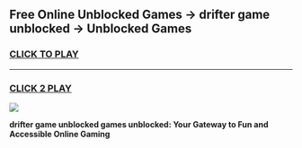 
## Free Online Unblocked Games → drifter game unblocked → Unblocked Games
<h3>
<a href="https://premium.freeplayer.one?title=drifter_game_unblocked&ref=21F">CLICK TO PLAY</a></h3>
<hr>

<h3>
<a href="https://premium.freeplayer.one?title=drifter_game_unblocked&ref=21F">CLICK 2 PLAY</a>
  
</h3>

<a href="https://premium.freeplayer.one?title=drifter_game_unblocked&ref=21F/"><img src="https://clearcache.store/games.png"></a>


**drifter game unblocked games unblocked: Your Gateway to Fun and Accessible Online Gaming**
